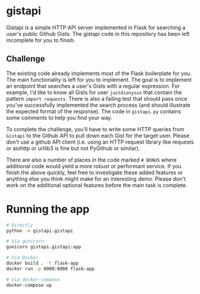 # gistapi

Gistapi is a simple HTTP API server implemented in Flask for searching a user's public Github Gists. The gistapi code in this repository has
been left incomplete for you to finish.

## Challenge

The existing code already implements most of the Flask boilerplate for you. The main functionality is left for you to implement.  The goal is to
implement an endpoint that searches a user's Gists with a regular expression.  For example, I'd like to know all Gists for user `justdionysus` that
contain the pattern `import requests`. There is also a failing test that should pass once you've successfully implemented the search
process (and should illustrate the expected format of the response).  The code in `gistapi.py` contains some comments to help you find your way.

To complete the challenge, you'll have to write some HTTP queries from `Gistapi` to the Github API to pull down each Gist for the target user.
Please don't use a github API client (i.e. using an HTTP request library like requests or aiohttp or urllib3 is fine but not PyGithub or similar).

There are also a number of places in the code marked `# BONUS` where additional code would yield a more robust or performant service.  If you
finish the above quickly, feel free to investigate these added features or anything else you think might make for an interesting demo.  Please
don't work on the additional optional features before the main task is complete.

# Running the app

```bash
# Directly
python -m gistapi.gistapi

# Via gunicorn
gunicorn gistapi.gistapi:app

# Via Docker
docker build . -t flask-app
docker run -p 8000:8000 flask-app

# Via docker-compose
docker-compose up
```
